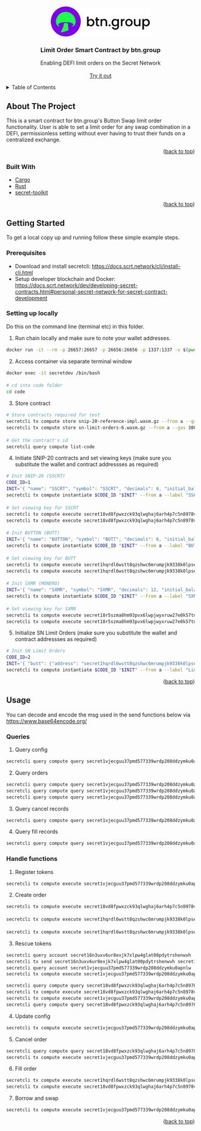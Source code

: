 <!-- PROJECT LOGO -->
<br />
<div align="center">
  <a href="https://github.com/btn-group">
    <img src="images/logo.png" alt="Logo" height="80">
  </a>

  <h3 align="center">Limit Order Smart Contract by btn.group</h3>

  <p align="center">
    Enabling DEFI limit orders on the Secret Network
    <br />
    <br />
    <a href="https://btn.group/secret_network/button_swap">Try it out</a>
  </p>
</div>

<!-- TABLE OF CONTENTS -->
<details>
  <summary>Table of Contents</summary>
  <ol>
    <li>
      <a href="#about-the-project">About The Project</a>
      <ul>
        <li><a href="#built-with">Built With</a></li>
      </ul>
    </li>
    <li>
      <a href="#getting-started">Getting Started</a>
      <ul>
        <li><a href="#prerequisites">Prerequisites</a></li>
        <li><a href="#setting-up-locally">Setting up locally</a></li>
      </ul>
    </li>
    <li><a href="#usage">Usage</a>
      <ul>
        <li><a href="#init">Init</a></li>
        <li><a href="#queries">Queries</a></li>
        <li><a href="#handle-functions">Handle functions</a></li>
      </ul>
    </li>
  </ol>
</details>

<!-- ABOUT THE PROJECT -->
## About The Project

This is a smart contract for btn.group's Button Swap limit order functionality. User is able to set a limit order for any swap combination in a DEFI, permissionless setting without ever having to trust their funds on a centralized exchange.

<p align="right">(<a href="#top">back to top</a>)</p>

### Built With

* [Cargo](https://doc.rust-lang.org/cargo/)
* [Rust](https://www.rust-lang.org/)
* [secret-toolkit](https://github.com/scrtlabs/secret-toolkit)

<p align="right">(<a href="#top">back to top</a>)</p>

<!-- GETTING STARTED -->
## Getting Started

To get a local copy up and running follow these simple example steps.

### Prerequisites

* Download and install secretcli: https://docs.scrt.network/cli/install-cli.html
* Setup developer blockchain and Docker: https://docs.scrt.network/dev/developing-secret-contracts.html#personal-secret-network-for-secret-contract-development

### Setting up locally

Do this on the command line (terminal etc) in this folder.

1. Run chain locally and make sure to note your wallet addresses.

```sh
docker run -it --rm -p 26657:26657 -p 26656:26656 -p 1337:1337 -v $(pwd):/root/code --name secretdev enigmampc/secret-network-sw-dev
```

2. Access container via separate terminal window

```sh
docker exec -it secretdev /bin/bash

# cd into code folder
cd code
```

3. Store contract

```sh
# Store contracts required for test
secretcli tx compute store snip-20-reference-impl.wasm.gz --from a --gas 3000000 -y --keyring-backend test
secretcli tx compute store sn-limit-orders-6.wasm.gz --from a --gas 3000000 -y --keyring-backend test

# Get the contract's id
secretcli query compute list-code
```

4. Initiate SNIP-20 contracts and set viewing keys (make sure you substitute the wallet and contract addressses as required)

```sh
# Init SNIP-20 (SSCRT)
CODE_ID=1
INIT='{ "name": "SSCRT", "symbol": "SSCRT", "decimals": 6, "initial_balances": [{ "address": "secret16n3uxv6ur8exjk7xlpw4glat00pdytrshenwvh", "amount": "1000000000000000000" }, { "address": "secret1glu5e4xe9yl7a2cudhtdrkr2de696ys4nenzvn", "amount": "1000000000000000000" }], "prng_seed": "RG9UaGVSaWdodFRoaW5nLg==", "config": { "public_total_supply": true, "enable_deposit": true, "enable_redeem": true, "enable_mint": false, "enable_burn": false } }'
secretcli tx compute instantiate $CODE_ID "$INIT" --from a --label "SSCRT" -y --keyring-backend test --gas 3000000 --gas-prices=3.0uscrt

# Set viewing key for SSCRT
secretcli tx compute execute secret18vd8fpwxzck93qlwghaj6arh4p7c5n8978vsyg '{"set_viewing_key": {"key": "DoTheRightThing.", "padding": "BUTT2022."}}' --from a -y --keyring-backend test --gas 3000000 --gas-prices=3.0uscrt
secretcli tx compute execute secret18vd8fpwxzck93qlwghaj6arh4p7c5n8978vsyg '{"set_viewing_key": {"key": "DoTheRightThing.", "padding": "BUTT2022."}}' --from b -y --keyring-backend test --gas 3000000 --gas-prices=3.0uscrt

# Init BUTTON (BUTT)
INIT='{ "name": "BUTTON", "symbol": "BUTT", "decimals": 6, "initial_balances": [{ "address": "secret16n3uxv6ur8exjk7xlpw4glat00pdytrshenwvh", "amount": "2000000000000000000" }, { "address": "secret1glu5e4xe9yl7a2cudhtdrkr2de696ys4nenzvn", "amount": "2000000000000000000" }], "prng_seed": "RG9UaGVSaWdodFRoaW5nLg==", "config": { "public_total_supply": true, "enable_deposit": false, "enable_redeem": false, "enable_mint": false, "enable_burn": false } }'
secretcli tx compute instantiate $CODE_ID "$INIT" --from a --label "BUTT" -y --keyring-backend test --gas 3000000 --gas-prices=3.0uscrt

# Set viewing key for BUTT
secretcli tx compute execute secret1hqrdl6wstt8qzshwc6mrumpjk9338k0lpsefm3 '{"set_viewing_key": {"key": "DoTheRightThing.", "padding": "BUTT2022."}}' --from a -y --keyring-backend test --gas 3000000 --gas-prices=3.0uscrt
secretcli tx compute execute secret1hqrdl6wstt8qzshwc6mrumpjk9338k0lpsefm3 '{"set_viewing_key": {"key": "DoTheRightThing.", "padding": "BUTT2022."}}' --from b -y --keyring-backend test --gas 3000000 --gas-prices=3.0uscrt

# Init SXMR (MONERO)
INIT='{ "name": "SXMR", "symbol": "SXMR", "decimals": 12, "initial_balances": [{ "address": "secret16n3uxv6ur8exjk7xlpw4glat00pdytrshenwvh", "amount": "3000000000000000000" }, { "address": "secret1glu5e4xe9yl7a2cudhtdrkr2de696ys4nenzvn", "amount": "3000000000000000000" }], "prng_seed": "RG9UaGVSaWdodFRoaW5nLg==", "config": { "public_total_supply": true, "enable_deposit": false, "enable_redeem": false, "enable_mint": false, "enable_burn": false } }'
secretcli tx compute instantiate $CODE_ID "$INIT" --from a --label "SXMR" -y --keyring-backend test --gas 3000000 --gas-prices=3.0uscrt

# Set viewing key for SXMR
secretcli tx compute execute secret18r5szma8hm93pvx6lwpjwyxruw27e0k57tncfy '{"set_viewing_key": {"key": "DoTheRightThing.", "padding": "BUTT2022."}}' --from a -y --keyring-backend test --gas 3000000 --gas-prices=3.0uscrt
secretcli tx compute execute secret18r5szma8hm93pvx6lwpjwyxruw27e0k57tncfy '{"set_viewing_key": {"key": "DoTheRightThing.", "padding": "BUTT2022."}}' --from b -y --keyring-backend test --gas 3000000 --gas-prices=3.0uscrt
```

5. Initialize SN Limit Orders (make sure you substitute the wallet and contract addressses as required)

```sh
# Init SN Limit Orders
CODE_ID=2
INIT='{ "butt": {"address": "secret1hqrdl6wstt8qzshwc6mrumpjk9338k0lpsefm3", "contract_hash": "35F5DB2BC5CD56815D10C7A567D6827BECCB8EAF45BC3FA016930C4A8209EA69"}, "execution_fee": "0", "sscrt": {"address": "secret18vd8fpwxzck93qlwghaj6arh4p7c5n8978vsyg", "contract_hash": "35F5DB2BC5CD56815D10C7A567D6827BECCB8EAF45BC3FA016930C4A8209EA69"} }'
secretcli tx compute instantiate $CODE_ID "$INIT" --from a --label "Limit orders 6 | btn.group" -y --keyring-backend test --gas 3000000 --gas-prices=3.0uscrt
```

<p align="right">(<a href="#top">back to top</a>)</p>

<!-- USAGE EXAMPLES -->
## Usage

You can decode and encode the msg used in the send functions below via https://www.base64encode.org/

### Queries

1. Query config

``` sh
secretcli query compute query secret1vjecguu37pmd577339wrdp208ddzymku0apnlw '{"config": {}}'
```

2. Query orders

``` sh
secretcli query compute query secret1vjecguu37pmd577339wrdp208ddzymku0apnlw '{"orders": {"address": "secret16n3uxv6ur8exjk7xlpw4glat00pdytrshenwvh", "key": "DoTheRightThing.", "page": "0", "page_size": "50"}}'
secretcli query compute query secret1vjecguu37pmd577339wrdp208ddzymku0apnlw '{"orders": {"address": "secret1glu5e4xe9yl7a2cudhtdrkr2de696ys4nenzvn", "key": "DoTheRightThing.", "page": "0", "page_size": "50"}}'
secretcli query compute query secret1vjecguu37pmd577339wrdp208ddzymku0apnlw '{"orders": {"address": "secret1vjecguu37pmd577339wrdp208ddzymku0apnlw", "key": "DoTheRightThing.", "page": "0", "page_size": "50"}}'
```

3. Query cancel records

``` sh
secretcli query compute query secret1vjecguu37pmd577339wrdp208ddzymku0apnlw '{"cancel_records": {"key": "DoTheRightThing.", "page": "0", "page_size": "50"}}'
```

4. Query fill records

``` sh
secretcli query compute query secret1vjecguu37pmd577339wrdp208ddzymku0apnlw '{"fill_records": {"key": "DoTheRightThing.", "page": "0", "page_size": "50"}}'
```

### Handle functions

1. Register tokens

``` sh
secretcli tx compute execute secret1vjecguu37pmd577339wrdp208ddzymku0apnlw '{"register_tokens": {"tokens": [{"address": "secret18vd8fpwxzck93qlwghaj6arh4p7c5n8978vsyg", "contract_hash": "35F5DB2BC5CD56815D10C7A567D6827BECCB8EAF45BC3FA016930C4A8209EA69"}, {"address": "secret1hqrdl6wstt8qzshwc6mrumpjk9338k0lpsefm3", "contract_hash": "35F5DB2BC5CD56815D10C7A567D6827BECCB8EAF45BC3FA016930C4A8209EA69"}, {"address": "secret18r5szma8hm93pvx6lwpjwyxruw27e0k57tncfy", "contract_hash": "35F5DB2BC5CD56815D10C7A567D6827BECCB8EAF45BC3FA016930C4A8209EA69"}], "viewing_key": "DoTheRightThing."}}' --from a -y --keyring-backend test --gas 3000000 --gas-prices=3.0uscrt
```

2. Create order

``` sh
secretcli tx compute execute secret18vd8fpwxzck93qlwghaj6arh4p7c5n8978vsyg '{"send": { "recipient": "secret1vjecguu37pmd577339wrdp208ddzymku0apnlw", "amount": "555", "msg": "eyJjcmVhdGVfb3JkZXIiOiB7ImJ1dHRfdmlld2luZ19rZXkiOiAiRG9UaGVSaWdodFRoaW5nLiIsICJ0b19hbW91bnQiOiAiNTU1IiwgInRvX3Rva2VuIjogInNlY3JldDFocXJkbDZ3c3R0OHF6c2h3YzZtcnVtcGprOTMzOGswbHBzZWZtMyJ9fQ==" }}' --from b -y --keyring-backend test --gas 3000000 --gas-prices=3.0uscrt

secretcli tx compute execute secret1hqrdl6wstt8qzshwc6mrumpjk9338k0lpsefm3 '{"send": { "recipient": "secret1vjecguu37pmd577339wrdp208ddzymku0apnlw", "amount": "555555", "msg": "eyJjcmVhdGVfb3JkZXIiOiB7ImJ1dHRfdmlld2luZ19rZXkiOiAiRG9UaGVSaWdodFRoaW5nLiIsICJ0b19hbW91bnQiOiAiNTU1IiwgInRvX3Rva2VuIjogInNlY3JldDE4dmQ4ZnB3eHpjazkzcWx3Z2hhajZhcmg0cDdjNW44OTc4dnN5ZyJ9fQ==" }}' --from b -y --keyring-backend test --gas 3000000 --gas-prices=3.0uscrt

secretcli tx compute execute secret1hqrdl6wstt8qzshwc6mrumpjk9338k0lpsefm3 '{"send": { "recipient": "secret1vjecguu37pmd577339wrdp208ddzymku0apnlw", "amount": "555555555", "msg": "eyJjcmVhdGVfb3JkZXIiOiB7ImJ1dHRfdmlld2luZ19rZXkiOiAiRG9UaGVSaWdodFRoaW5nLiIsICJ0b19hbW91bnQiOiAiNTU1IiwgInRvX3Rva2VuIjogInNlY3JldDE4dmQ4ZnB3eHpjazkzcWx3Z2hhajZhcmg0cDdjNW44OTc4dnN5ZyJ9fQ==" }}' --from a -y --keyring-backend test --gas 3000000 --gas-prices=3.0uscrt
```

3. Rescue tokens

``` sh
secretcli query account secret16n3uxv6ur8exjk7xlpw4glat00pdytrshenwvh
secretcli tx send secret16n3uxv6ur8exjk7xlpw4glat00pdytrshenwvh secret1vjecguu37pmd577339wrdp208ddzymku0apnlw 1000uscrt
secretcli query account secret1vjecguu37pmd577339wrdp208ddzymku0apnlw
secretcli tx compute execute secret1vjecguu37pmd577339wrdp208ddzymku0apnlw '{"rescue_tokens":{ "denom": "uscrt" }}' --from a -y --keyring-backend test --gas 3000000 --gas-prices=3.0uscrt
```

``` sh
secretcli query compute query secret18vd8fpwxzck93qlwghaj6arh4p7c5n8978vsyg '{"balance": {"address": "secret1vjecguu37pmd577339wrdp208ddzymku0apnlw", "key": "DoTheRightThing."}}'
secretcli tx compute execute secret18vd8fpwxzck93qlwghaj6arh4p7c5n8978vsyg '{"transfer": { "recipient": "secret1vjecguu37pmd577339wrdp208ddzymku0apnlw", "amount": "500000000000000000" }}' --from a -y --keyring-backend test --gas 3000000 --gas-prices=3.0uscrt
secretcli tx compute execute secret1vjecguu37pmd577339wrdp208ddzymku0apnlw '{"rescue_tokens":{ "key": "DoTheRightThing.", "token_address": "secret18vd8fpwxzck93qlwghaj6arh4p7c5n8978vsyg" }}' --from a -y --keyring-backend test --gas 3000000 --gas-prices=3.0uscrt
secretcli query compute query secret18vd8fpwxzck93qlwghaj6arh4p7c5n8978vsyg '{"balance": {"address": "secret1vjecguu37pmd577339wrdp208ddzymku0apnlw", "key": "DoTheRightThing."}}'
```

4. Update config

``` sh
secretcli tx compute execute secret1vjecguu37pmd577339wrdp208ddzymku0apnlw '{"update_config": { "addresses_allowed_to_fill": ["secret16n3uxv6ur8exjk7xlpw4glat00pdytrshenwvh", "secret1glu5e4xe9yl7a2cudhtdrkr2de696ys4nenzvn"] }}' --from a -y --keyring-backend test --gas 3000000 --gas-prices=3.0uscrt
```

5. Cancel order

``` sh
secretcli query compute query secret18vd8fpwxzck93qlwghaj6arh4p7c5n8978vsyg '{"balance": {"address": "secret1glu5e4xe9yl7a2cudhtdrkr2de696ys4nenzvn", "key": "DoTheRightThing."}}'
secretcli tx compute execute secret1vjecguu37pmd577339wrdp208ddzymku0apnlw '{"cancel_order": { "from_token_address": "secret18vd8fpwxzck93qlwghaj6arh4p7c5n8978vsyg", "position": "0" }}' --from b -y --keyring-backend test --gas 3000000 --gas-prices=3.0uscrt
```

6. Fill order

``` sh
secretcli tx compute execute secret1hqrdl6wstt8qzshwc6mrumpjk9338k0lpsefm3 '{"send": { "recipient": "secret1vjecguu37pmd577339wrdp208ddzymku0apnlw", "amount": "1", "msg": "eyJmaWxsX29yZGVyIjogeyJwb3NpdGlvbiI6ICIwIn19" }}' --from a -y --keyring-backend test --gas 3000000 --gas-prices=3.0uscrt
secretcli tx compute execute secret18vd8fpwxzck93qlwghaj6arh4p7c5n8978vsyg '{"send": { "recipient": "secret1vjecguu37pmd577339wrdp208ddzymku0apnlw", "amount": "550", "msg": "eyJmaWxsX29yZGVyIjogeyJwb3NpdGlvbiI6ICIyIn19" }}' --from a -y --keyring-backend test --gas 3000000 --gas-prices=3.0uscrt
```

7. Borrow and swap

``` sh
secretcli tx compute execute secret1vjecguu37pmd577339wrdp208ddzymku0apnlw '{"handle_first_hop": { "borrow_amount": "555", "hops": [{"from_token": {"address": "secret1hqrdl6wstt8qzshwc6mrumpjk9338k0lpsefm3", "contract_hash": "35F5DB2BC5CD56815D10C7A567D6827BECCB8EAF45BC3FA016930C4A8209EA69"}, "trade_smart_contract": {"address": "secret1vjecguu37pmd577339wrdp208ddzymku0apnlw", "contract_hash": "1776A0E9E1E74D7382BFF798EBEF5D4CAE012BF465C209BA45059F174684F167"}, "position": "0"}, {"from_token": {"address": "secret18vd8fpwxzck93qlwghaj6arh4p7c5n8978vsyg", "contract_hash": "35F5DB2BC5CD56815D10C7A567D6827BECCB8EAF45BC3FA016930C4A8209EA69"}, "trade_smart_contract": {"address": "secret1vjecguu37pmd577339wrdp208ddzymku0apnlw", "contract_hash": "1776A0E9E1E74D7382BFF798EBEF5D4CAE012BF465C209BA45059F174684F167"}, "position": "1"}], "minimum_acceptable_amount": "10" }}' --from b -y --keyring-backend test --gas 3000000 --gas-prices=3.0uscrt
```

<p align="right">(<a href="#top">back to top</a>)</p>

<!-- MARKDOWN LINKS & IMAGES -->
<!-- https://www.markdownguide.org/basic-syntax/#reference-style-links -->
[product-screenshot]: images/screenshot.png